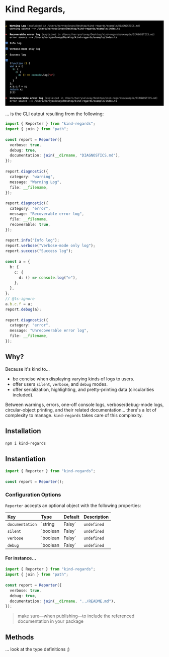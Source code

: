 # Kind Regards,

<img src="./screen.png" />

... is the CLI output resulting from the following:

```ts
import { Reporter } from "kind-regards";
import { join } from "path";

const report = Reporter({
  verbose: true,
  debug: true,
  documentation: join(__dirname, "DIAGNOSTICS.md"),
});

report.diagnostic({
  category: "warning",
  message: "Warning Log",
  file: __filename,
});

report.diagnostic({
  category: "error",
  message: "Recoverable error log",
  file: __filename,
  recoverable: true,
});

report.info("Info log");
report.verbose("Verbose-mode only log");
report.success("Success log");

const a = {
  b: {
    c: {
      d: () => console.log("e"),
    },
  },
};
// @ts-ignore
a.b.c.f = a;
report.debug(a);

report.diagnostic({
  category: "error",
  message: "Unrecoverable error log",
  file: __filename,
});
```

## Why?

Because it's kind to...

- be concise when displaying varying kinds of logs to users.
- offer users `silent`, `verbose`, and `debug` modes.
- offer serialization, highlighting, and pretty-printing data (circularities included).

Between warnings, errors, one-off console logs, verbose/debug-mode logs, circular-object printing, and their related documentation... there's a lot of complexity to manage. `kind-regards` takes care of this complexity.

## Installation

```sh
npm i kind-regards
```

## Instantiation

```ts
import { Reporter } from "kind-regards";

const report = Reporter();
```

### Configuration Options

`Reporter` accepts an optional object with the following properties:

| Key | Type | Default | Description |
| :-- | :-- | :-- | :-- |
| `documentation` | `string | Falsy` | `undefined` | Relative path to API-wide documentation. |
| `silent` | `boolean | Falsy` | `undefined` | Disables all logging (which is especially useful in publicly-accessible CI/CD environments). |
| `verbose` | `boolean | Falsy` | `undefined` | When false, `report.verbose` logs will be hidden. |
| `debug` | `boolean | Falsy` | `undefined` | When false, `report.debug` logs will be hidden. |

#### For instance...

```ts
import { Reporter } from "kind-regards";
import { join } from "path";

const report = Reporter({
  verbose: true,
  debug: true,
  documentation: join(__dirname, "../README.md"),
});
```

> make sure––when publishing––to include the referenced documentation in your package

## Methods

... look at the type definitions ;)
